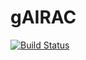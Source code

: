 gAIRAC
======
[![Build Status](https://travis-ci.org/GetSky/php-airac.svg)](https://travis-ci.org/GetSky/php-airac)

